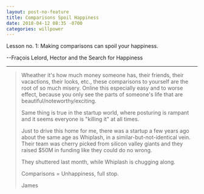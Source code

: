 ```yaml
---
layout: post-no-feature
title: Comparisons Spoil Happiness
date: 2018-04-12 08:35 -0700
categories: willpower
---
```

Lesson no. 1: Making comparisons can spoil your happiness.

--Fraçois Lelord, Hector and the Search for Happiness

***

>Wheather it's how much money someone has, their friends, their vacactions, their looks, etc., these comparisons to yourself are the root of so much misery. Online this especially easy and to worse effect, because you only see the parts of someone's life that are beautiful/noteworthy/exciting.
>
>Same thing is true in the startup world, where posturing is rampant and it seems everyone is "killing it" at all times.
>
>Just to drive this home for me, there was a startup a few years ago about the same age as Whiplash, in a similar-but-not-identical vein. Their team was cherry picked from silicon valley giants and they raised $50M in funding like they could do no wrong.
>
>They shuttered last month, while Whiplash is chugging along.
>
>Comparisons = Unhappiness, full stop.
>
>James